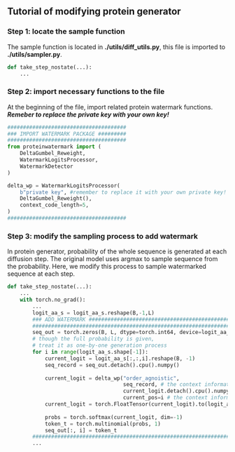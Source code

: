 ## Tutorial of modifying protein generator
### Step 1: locate the sample function
The sample function is located in **./utils/diff_utils.py**, this file is imported to **./utils/sampler.py**.
```python
def take_step_nostate(...):
    ...
```
### Step 2: import necessary functions to the file
At the beginning of the file, import related protein watermark functions. ***Remeber to replace the private key with your own key!*** 
```python
######################################
### IMPORT WATERMARK PACKAGE #########
######################################
from proteinwatermark import (
    DeltaGumbel_Reweight,
    WatermarkLogitsProcessor,
    WatermarkDetector
)

delta_wp = WatermarkLogitsProcessor(
    b"private key", #remember to replace it with your own private key!
    DeltaGumbel_Reweight(),
    context_code_length=5,
)
######################################
```

### Step 3: modify the sampling process to add watermark
In protein generator, probability of the whole sequence is generated at each diffusion step. The original model uses argmax to sample sequence from the probability. Here, we modify this process to sample watermarked sequence at each step.
```python
def take_step_nostate(...):
    ...
    with torch.no_grad():
        ...
        logit_aa_s = logit_aa_s.reshape(B,-1,L)
        ### ADD WATERMARK ##########################################################
        ############################################################################
        seq_out = torch.zeros(B, L, dtype=torch.int64, device=logit_aa_s.device) #make sure the dtype is int64/long, otherwise, there may exist bugs.
        # though the full probability is given,
        # treat it as one-by-one generation process
        for i in range(logit_aa_s.shape[-1]):
            current_logit = logit_aa_s[:,:,i].reshape(B, -1)
            seq_record = seq_out.detach().cpu().numpy()
            
            current_logit = delta_wp("order_agnoistic", 
                                     seq_record, # the context information
                                     current_logit.detach().cpu().numpy(),
                                     current_pos=i # the context information)
            current_logit = torch.FloatTensor(current_logit).to(logit_aa_s.device)
            
            probs = torch.softmax(current_logit, dim=-1)
            token_t = torch.multinomial(probs, 1)
            seq_out[:, i] = token_t
        ############################################################################
        ...
```
